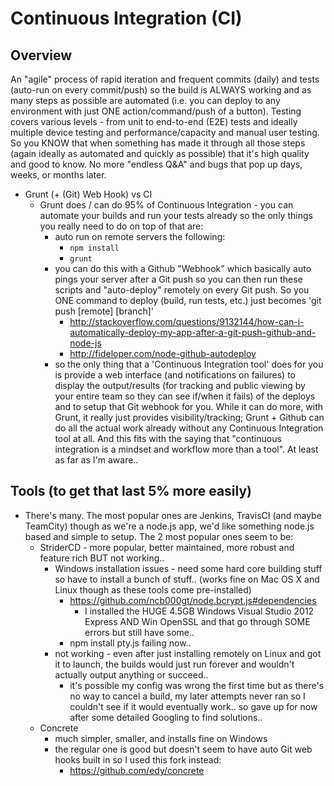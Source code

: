 # Continuous Integration (CI)

## Overview
An "agile" process of rapid iteration and frequent commits (daily) and tests (auto-run on every commit/push) so the build is ALWAYS working and as many steps as possible are automated (i.e. you can deploy to any environment with just ONE action/command/push of a button). Testing covers various levels - from unit to end-to-end (E2E) tests and ideally multiple device testing and performance/capacity and manual user testing. So you KNOW that when something has made it through all those steps (again ideally as automated and quickly as possible) that it's high quality and good to know. No more "endless Q&A" and bugs that pop up days, weeks, or months later.

- Grunt (+ (Git) Web Hook) vs CI
	- Grunt does / can do 95% of Continuous Integration - you can automate your builds and run your tests already so the only things you really need to do on top of that are:
		- auto run on remote servers the following:
			- `npm install`
			- `grunt`
		- you can do this with a Github "Webhook" which basically auto pings your server after a Git push so you can then run these scripts and "auto-deploy" remotely on every Git push. So you ONE command to deploy (build, run tests, etc.) just becomes 'git push [remote] [branch]'
			- http://stackoverflow.com/questions/9132144/how-can-i-automatically-deploy-my-app-after-a-git-push-github-and-node-js
			- http://fideloper.com/node-github-autodeploy
		- so the only thing that a 'Continuous Integration tool' does for you is provide a web interface (and notifications on failures) to display the output/results (for tracking and public viewing by your entire team so they can see if/when it fails) of the deploys and to setup that Git webhook for you. While it can do more, with Grunt, it really just provides visibility/tracking; Grunt + Github can do all the actual work already without any Continuous Integration tool at all. And this fits with the saying that "continuous integration is a mindset and workflow more than a tool". At least as far as I'm aware..

## Tools (to get that last 5% more easily)
- There's many. The most popular ones are Jenkins, TravisCI (and maybe TeamCity) though as we're a node.js app, we'd like something node.js based and simple to setup. The 2 most popular ones seem to be:
	- StriderCD - more popular, better maintained, more robust and feature rich BUT not working..
		- Windows installation issues - need some hard core building stuff so have to install a bunch of stuff.. (works fine on Mac OS X and Linux though as these tools come pre-installed)
			- https://github.com/ncb000gt/node.bcrypt.js#dependencies
				- I installed the HUGE 4.5GB Windows Visual Studio 2012 Express AND Win OpenSSL and that go through SOME errors but still have some..
			- npm install pty.js failing now..
		- not working - even after just installing remotely on Linux and got it to launch, the builds would just run forever and wouldn't actually output anything or succeed..
			- it's possible my config was wrong the first time but as there's no way to cancel a build, my later attempts never ran so I couldn't see if it would eventually work.. so gave up for now after some detailed Googling to find solutions..
	- Concrete
		- much simpler, smaller, and installs fine on Windows
		- the regular one is good but doesn't seem to have auto Git web hooks built in so I used this fork instead:
			- https://github.com/edy/concrete